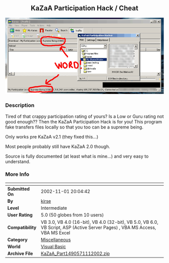 ﻿<div align="center">

## KaZaA Participation Hack / Cheat

<img src="PIC20021111821386955.gif">
</div>

### Description

Tired of that crappy participation rating of yours? Is a Low or Guru rating not good enough?? Then the KaZaA Participation Hack is for you! This program fake transfers files locally so that you too can be a supreme being.

Only works pre KaZaA v2.1 (they fixed this...)

Most people probably still have KaZaA 2.0 though.

Source is fully documented (at least what is mine...) and very easy to understand.
 
### More Info
 


<span>             |<span>
---                |---
**Submitted On**   |2002-11-01 20:04:42
**By**             |[kirse](https://github.com/Planet-Source-Code/PSCIndex/blob/master/ByAuthor/kirse.md)
**Level**          |Intermediate
**User Rating**    |5.0 (50 globes from 10 users)
**Compatibility**  |VB 3\.0, VB 4\.0 \(16\-bit\), VB 4\.0 \(32\-bit\), VB 5\.0, VB 6\.0, VB Script, ASP \(Active Server Pages\) , VBA MS Access, VBA MS Excel
**Category**       |[Miscellaneous](https://github.com/Planet-Source-Code/PSCIndex/blob/master/ByCategory/miscellaneous__1-1.md)
**World**          |[Visual Basic](https://github.com/Planet-Source-Code/PSCIndex/blob/master/ByWorld/visual-basic.md)
**Archive File**   |[KaZaA\_Part1490571112002\.zip](https://github.com/Planet-Source-Code/kirse-kazaa-participation-hack-cheat__1-40332/archive/master.zip)








